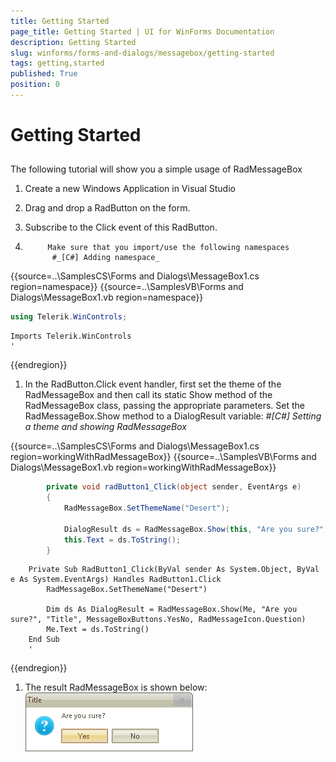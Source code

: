 ```yaml
---
title: Getting Started
page_title: Getting Started | UI for WinForms Documentation
description: Getting Started
slug: winforms/forms-and-dialogs/messagebox/getting-started
tags: getting,started
published: True
position: 0
---
```


# Getting Started



## 

The following tutorial will show you a simple usage of RadMessageBox



1. Create a new Windows Application in Visual Studio

1. Drag and drop a RadButton on the form.

1. Subscribe to the Click event of this RadButton.

1. 
          	Make sure that you import/use the following namespaces
          	 #_[C#] Adding namespace_

	



{{source=..\SamplesCS\Forms and Dialogs\MessageBox1.cs region=namespace}} 
{{source=..\SamplesVB\Forms and Dialogs\MessageBox1.vb region=namespace}} 

````C#
using Telerik.WinControls;
````
````VB.NET
Imports Telerik.WinControls
'
````

{{endregion}} 




1. In the RadButton.Click event handler, first set the theme of the
				    RadMessageBox and then call its static Show method of the RadMessageBox
				    class, passing the appropriate parameters. Set the RadMessageBox.Show
				    method to a DialogResult variable: 
      		#_[C#] Setting a theme and showing RadMessageBox_

	



{{source=..\SamplesCS\Forms and Dialogs\MessageBox1.cs region=workingWithRadMessageBox}} 
{{source=..\SamplesVB\Forms and Dialogs\MessageBox1.vb region=workingWithRadMessageBox}} 

````C#
        private void radButton1_Click(object sender, EventArgs e)
        {
            RadMessageBox.SetThemeName("Desert");
            
            DialogResult ds = RadMessageBox.Show(this, "Are you sure?", "Title", MessageBoxButtons.YesNo, RadMessageIcon.Question);
            this.Text = ds.ToString();
        }
````
````VB.NET
    Private Sub RadButton1_Click(ByVal sender As System.Object, ByVal e As System.EventArgs) Handles RadButton1.Click
        RadMessageBox.SetThemeName("Desert")

        Dim ds As DialogResult = RadMessageBox.Show(Me, "Are you sure?", "Title", MessageBoxButtons.YesNo, RadMessageIcon.Question)
        Me.Text = ds.ToString()
    End Sub
    '
````

{{endregion}} 




1. The result RadMessageBox is shown below:
    ![forms-and-dialogs-messagebox-getting-started 001](images/forms-and-dialogs-messagebox-getting-started001.png)


